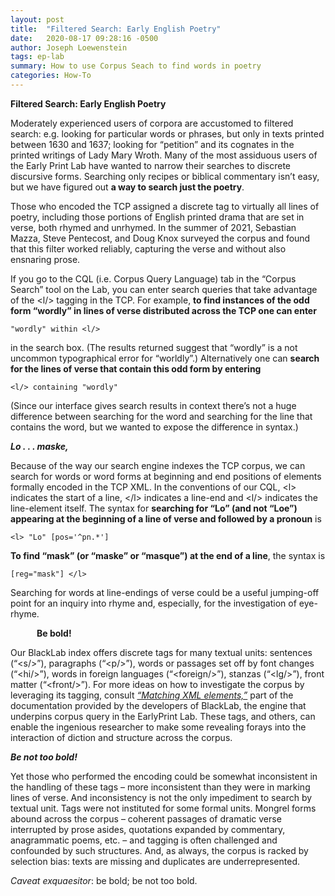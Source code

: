 ```yaml
---
layout: post
title:  "Filtered Search: Early English Poetry"
date:   2020-08-17 09:28:16 -0500
author: Joseph Loewenstein
tags: ep-lab
summary: How to use Corpus Seach to find words in poetry
categories: How-To
---
```


**Filtered Search: Early English Poetry**

Moderately experienced users of corpora are accustomed to filtered
search: e.g. looking for particular words or phrases, but only in texts
printed between 1630 and 1637; looking for “petition” and its cognates
in the printed writings of Lady Mary Wroth. Many of the most assiduous
users of the Early Print Lab have wanted to narrow their searches to
discrete discursive forms. Searching only recipes or biblical commentary
isn’t easy, but we have figured out **a way to search just the poetry**.

Those who encoded the TCP assigned a discrete tag to virtually all lines
of poetry, including those portions of English printed drama that are
set in verse, both rhymed and unrhymed. In the summer of 2021, Sebastian
Mazza, Steve Pentecost, and Doug Knox surveyed the corpus and found that
this filter worked reliably, capturing the verse and without also
ensnaring prose.

If you go to the CQL (i.e. Corpus Query Language) tab in the “Corpus
Search” tool on the Lab, you can enter search queries that take
advantage of the &lt;l/&gt; tagging in the TCP. For example, **to find
instances of the odd form “wordly” in lines of verse distributed across
the TCP one can enter**

    "wordly" within <l/>

in the search box. (The results returned suggest that “wordly” is a not
uncommon typographical error for “worldly”.) Alternatively one can
**search for the lines of verse that contain this odd form by entering**

    <l/> containing "wordly"

(Since our interface gives search results in context there’s not a huge
difference between searching for the word and searching for the line
that contains the word, but we wanted to expose the difference in
syntax.)

***Lo . . . maske,***

Because of the way our search engine indexes the TCP corpus, we can search for words or word forms at beginning and end positions of elements formally encoded in the TCP XML. In the conventions of our CQL, &lt;l&gt; indicates the start of a line, &lt;/l&gt; indicates a line-end and &lt;l/&gt; indicates the line-element itself. The syntax for **searching for “Lo” (and not “Loe”) appearing at the beginning of a line of verse and followed by a pronoun** is

    <l> "Lo" [pos='^pn.*']

**To find “mask” (or “maske” or “masque”) at the end of a line**, the
syntax is

    [reg="mask"] </l>

Searching for words at line-endings of verse could be a useful
jumping-off point for an inquiry into rhyme and, especially, for the
investigation of eye-rhyme.

<p style="font-weight:bold; font-style:italics; padding-left:3em;">Be bold!</p>

Our BlackLab index offers discrete tags for many textual units:
sentences (“&lt;s/&gt;”), paragraphs (“&lt;p/&gt;”), words or passages
set off by font changes (“&lt;hi/&gt;”), words in foreign languages
(“&lt;foreign/&gt;”), stanzas (“&lt;lg/&gt;”), front matter
(“&lt;front/&gt;”). For more ideas on how to investigate the corpus by
leveraging its tagging, consult [*“Matching XML
elements,”*](http://inl.github.io/BlackLab/corpus-query-language.html#matching-xml-elements)
part of the documentation provided by the developers of BlackLab, the
engine that underpins corpus query in the EarlyPrint Lab. These tags,
and others, can enable the ingenious researcher to make some revealing
forays into the interaction of diction and structure across the corpus.

***Be not too bold!***

Yet those who performed the encoding could be somewhat inconsistent in
the handling of these tags – more inconsistent than they were in marking
lines of verse. And inconsistency is not the only impediment to search
by textual unit. Tags were not instituted for some formal units. Mongrel
forms abound across the corpus – coherent passages of dramatic verse
interrupted by prose asides, quotations expanded by commentary,
anagrammatic poems, etc. – and tagging is often challenged and
confounded by such structures. And, as always, the corpus is racked by
selection bias: texts are missing and duplicates are underrepresented.

*Caveat exquaesitor*: be bold; be not too bold.
